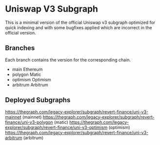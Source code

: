 # Uniswap V3 Subgraph
This is a minimal version of the official Uniswap v3 subgraph optimized for quick indexing and with some bugfixes applied which are incorrect in the official version.

## Branches
Each branch contains the version for the corresponding chain.

- main Ethereum
- polygon Matic
- optimism Optimism
- arbitrum Arbitrum

## Deployed Subgraphs

https://thegraph.com/legacy-explorer/subgraph/revert-finance/uni-v3-mainnet (mainnet)
https://thegraph.com/legacy-explorer/subgraph/revert-finance/uni-v3-polygon (matic)
https://thegraph.com/legacy-explorer/subgraph/revert-finance/uni-v3-optimism (optimism)
https://thegraph.com/legacy-explorer/subgraph/revert-finance/uni-v3-arbitrum (arbitrum)